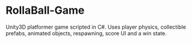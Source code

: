 # RollaBall-Game
Unity3D platformer game scripted in C#. Uses player physics, collectible prefabs, animated objects, respawning, score UI and a win state.
